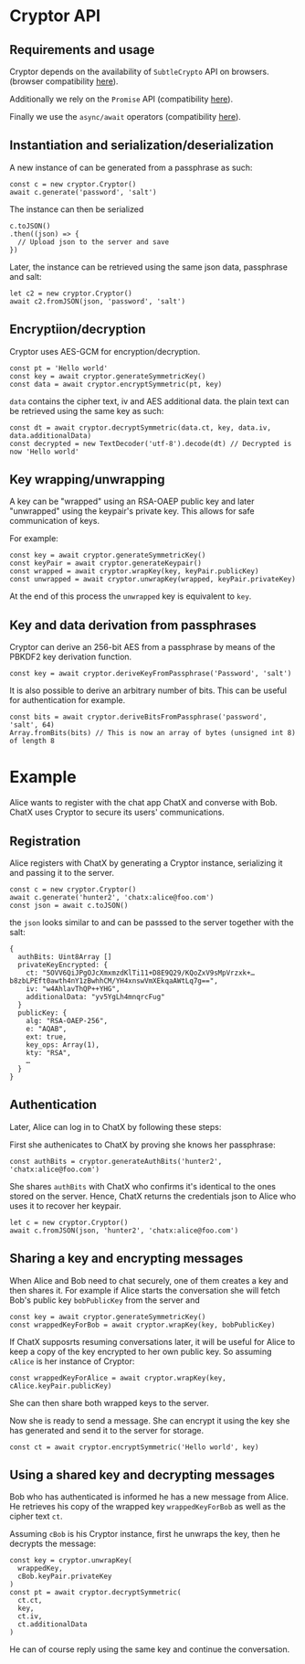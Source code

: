# Cryptor API

## Requirements and usage

Cryptor depends on the availability of `SubtleCrypto` API on browsers. (browser compatibility [here](https://developer.mozilla.org/en-US/docs/Web/API/SubtleCrypto)).

Additionally we rely on the `Promise` API (compatibility [here](https://developer.mozilla.org/en-US/docs/Web/JavaScript/Reference/Global_Objects/Promise)).

Finally we use the `async/await` operators (compatibility [here](https://developer.mozilla.org/en-US/docs/Web/JavaScript/Reference/Operators/await)).

## Instantiation and serialization/deserialization

A new instance of can be generated from a passphrase as such:

```
const c = new cryptor.Cryptor()
await c.generate('password', 'salt')
```

The instance can then be serialized

```
c.toJSON()
.then((json) => {
  // Upload json to the server and save
})
```

Later, the instance can be retrieved using the same json data, passphrase and salt:

```
let c2 = new cryptor.Cryptor()
await c2.fromJSON(json, 'password', 'salt')
```

## Encryptiion/decryption

Cryptor uses AES-GCM for encryption/decryption.

```
const pt = 'Hello world'
const key = await cryptor.generateSymmetricKey()
const data = await cryptor.encryptSymmetric(pt, key)
```

`data` contains the cipher text, iv and AES additional data. the plain text can be retrieved using the same key as such:

```
const dt = await cryptor.decryptSymmetric(data.ct, key, data.iv, data.additionalData)
const decrypted = new TextDecoder('utf-8').decode(dt) // Decrypted is now 'Hello world'
```

## Key wrapping/unwrapping

A key can be "wrapped" using an RSA-OAEP public key and later "unwrapped" using the keypair's private key. This allows for safe communication of keys.

For example:

```
const key = await cryptor.generateSymmetricKey()
const keyPair = await cryptor.generateKeypair()
const wrapped = await cryptor.wrapKey(key, keyPair.publicKey)
const unwrapped = await cryptor.unwrapKey(wrapped, keyPair.privateKey)
```

At the end of this process the `unwrapped` key is equivalent to `key`.

## Key and data derivation from passphrases

Cryptor can derive an 256-bit AES from a passphrase by means of the PBKDF2 key derivation function.

```
const key = await cryptor.deriveKeyFromPassphrase('Password', 'salt')
```

It is also possible to derive an arbitrary number of bits. This can be useful for authentication for example.

```
const bits = await cryptor.deriveBitsFromPassphrase('password', 'salt', 64)
Array.fromBits(bits) // This is now an array of bytes (unsigned int 8) of length 8
```

# Example

Alice wants to register with the chat app ChatX and converse with Bob. ChatX uses Cryptor to secure its users' communications.

## Registration

Alice registers with ChatX by generating a Cryptor instance, serializing it and passing it to the server.

```
const c = new cryptor.Cryptor()
await c.generate('hunter2', 'chatx:alice@foo.com')
const json = await c.toJSON()
```

the `json` looks similar to and can be passsed to the server together with the salt:

```
{
  authBits: Uint8Array []
  privateKeyEncrypted: {
    ct: "5OVV6QiJPgOJcXmxmzdKlTi11+D8E9Q29/KQoZxV9sMpVrzxk+…b8zbLPEft0awth4nY1zBwhhCM/YH4xnswVmXEkqaAWtLq7g==",
    iv: "w4AhlavThQP++YHG",
    additionalData: "yv5YgLh4mnqrcFug"
  }
  publicKey: {
    alg: "RSA-OAEP-256",
    e: "AQAB",
    ext: true,
    key_ops: Array(1),
    kty: "RSA",
    …
  }
}
```

## Authentication

Later, Alice can log in to ChatX by following these steps:

First she authenicates to ChatX by proving she knows her passphrase:

```
const authBits = cryptor.generateAuthBits('hunter2', 'chatx:alice@foo.com')
```

She shares `authBits` with ChatX who confirms it's identical to the ones stored on the server. Hence, ChatX returns the credentials json to Alice who uses it to recover her keypair.

```
let c = new cryptor.Cryptor()
await c.fromJSON(json, 'hunter2', 'chatx:alice@foo.com')
```

## Sharing a key and encrypting messages

When Alice and Bob need to chat securely, one of them creates a key and then shares it. For example if Alice starts the conversation she will fetch Bob's public key `bobPublicKey` from the server and

```
const key = await cryptor.generateSymmetricKey()
const wrappedKeyForBob = await cryptor.wrapKey(key, bobPublicKey)
```

If ChatX supposrts resuming conversations later, it will be useful for Alice to keep a copy of the key encrypted to her own public key. So assuming `cAlice` is her instance of Cryptor:

```
const wrappedKeyForAlice = await cryptor.wrapKey(key, cAlice.keyPair.publicKey)
```

She can then share both wrapped keys to the server.

Now she is ready to send a message. She can encrypt it using the key she has generated and send it to the server for storage.

```
const ct = await cryptor.encryptSymmetric('Hello world', key)
```

## Using a shared key and decrypting messages

Bob who has authenticated is informed he has a new message from Alice. He retrieves his copy of the wrapped key `wrappedKeyForBob` as well as the cipher text `ct`.

Assuming `cBob` is his Cryptor instance, first he unwraps the key, then he decrypts the message:

```
const key = cryptor.unwrapKey(
  wrappedKey,
  cBob.keyPair.privateKey
)
const pt = await cryptor.decryptSymmetric(
  ct.ct,
  key,
  ct.iv,
  ct.additionalData
)
```

He can of course reply using the same key and continue the conversation.
